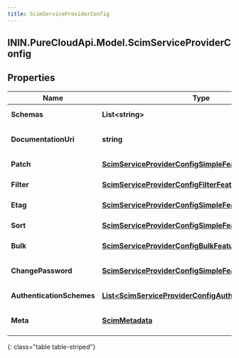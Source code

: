 ```yaml
---
title: ScimServiceProviderConfig
---
```

## ININ.PureCloudApi.Model.ScimServiceProviderConfig

## Properties

|Name | Type | Description | Notes|
|------------ | ------------- | ------------- | -------------|
| **Schemas** | **List&lt;string&gt;** | The list of supported schemas. | [optional] |
| **DocumentationUri** | **string** | The HTTP-addressable URL that points to the service provider&#39;s documentation. | [optional] |
| **Patch** | [**ScimServiceProviderConfigSimpleFeature**](ScimServiceProviderConfigSimpleFeature.html) | The \&quot;patch\&quot; configuration options. | [optional] |
| **Filter** | [**ScimServiceProviderConfigFilterFeature**](ScimServiceProviderConfigFilterFeature.html) | The \&quot;filter\&quot; configuration options. | [optional] |
| **Etag** | [**ScimServiceProviderConfigSimpleFeature**](ScimServiceProviderConfigSimpleFeature.html) | The \&quot;etag\&quot; configuration options. | [optional] |
| **Sort** | [**ScimServiceProviderConfigSimpleFeature**](ScimServiceProviderConfigSimpleFeature.html) | The \&quot;sort\&quot; configuration options. | [optional] |
| **Bulk** | [**ScimServiceProviderConfigBulkFeature**](ScimServiceProviderConfigBulkFeature.html) | The \&quot;bulk\&quot; configuration options. | [optional] |
| **ChangePassword** | [**ScimServiceProviderConfigSimpleFeature**](ScimServiceProviderConfigSimpleFeature.html) | The \&quot;changePassword\&quot; configuration options. | [optional] |
| **AuthenticationSchemes** | [**List&lt;ScimServiceProviderConfigAuthenticationScheme&gt;**](ScimServiceProviderConfigAuthenticationScheme.html) | The list of supported authentication schemes. | [optional] |
| **Meta** | [**ScimMetadata**](ScimMetadata.html) | The metadata of the SCIM resource. Metadata is defined as immutable per SCIM RFC. | [optional] |
{: class="table table-striped"}


